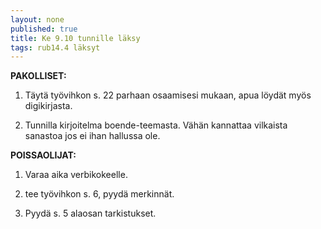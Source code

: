 ```yaml
---
layout: none
published: true
title: Ke 9.10 tunnille läksy
tags: rub14.4 läksyt
---
```

**PAKOLLISET:**

1. Täytä työvihkon s. 22 parhaan osaamisesi mukaan, apua löydät myös digikirjasta.

2. Tunnilla kirjoitelma boende-teemasta. Vähän kannattaa vilkaista sanastoa jos ei ihan hallussa ole.

**POISSAOLIJAT:**

1. Varaa aika verbikokeelle.

2. tee työvihkon s. 6, pyydä merkinnät.

3. Pyydä s. 5 alaosan tarkistukset.
